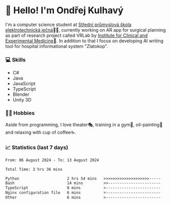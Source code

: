 # 👋 Hello! I'm Ondřej Kulhavý

I'm a computer science student at [Střední průmyslová škola elektrotechnická ječná](https://www.spsejecna.cz/)👨‍🎓, currently working on AR app for surgical planning as part of research project called VRLab by [Institute for Clinical and Experimental Medicine](https://www.ikem.cz/en/)🏥.
In addition to that I focus on developing AI writing tool for hospital informational system "Zlatokop".

### 💻 Skills
- C#
- Java
- JavaScript
- TypeScript
- Blender
- Unity 3D

### 🏋️‍♂️ Hobbies

Aside from programming, I love theater🎭, training in a gym💪, oil-painting🎨 and relaxing with cup of coffee☕.
### 📈 Statistics (last 7 days)
<!--START_SECTION:waka-->

```txt
From: 06 August 2024 - To: 13 August 2024

Total Time: 3 hrs 36 mins

Python                     2 hrs 54 mins   >>>>>>>>>>>>>>>>>>>>-----   80.54 %
Bash                       14 mins         >>-----------------------   06.50 %
TypeScript                 8 mins          >------------------------   04.13 %
Nginx configuration file   6 mins          >------------------------   03.12 %
Other                      6 mins          >------------------------   02.99 %
```

<!--END_SECTION:waka-->



